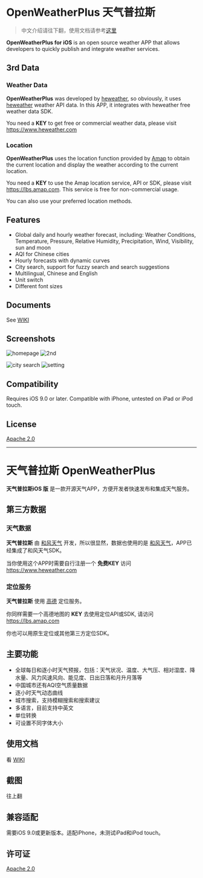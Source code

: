 # OpenWeatherPlus 天气普拉斯

> 中文介绍请往下翻，使用文档请参考[这里](https://github.com/heweather/OpenWeatherPlus-iOS/wiki/使用文档)

**OpenWeatherPlus for iOS** is an open source weather APP that allows developers to quickly publish and integrate weather services.

## 3rd Data

### Weather Data

**OpenWeatherPlus** was developed by [heweather](https://www.heweather.com), so obviously, it uses [heweather](https://www.heweather.com) weather API data. In this APP, it integrates with heweather free weather data SDK.

You need a **KEY** to get free or commercial weather data, please visit https://www.heweather.com

### Location

**OpenWeatherPlus** uses the location function provided by [Amap](https://www.amap.com) to obtain the current location and display the weather according to the current location. 

You need a **KEY** to use the Amap location service, API or SDK, please visit https://lbs.amap.com. This service is free for non-commercial usage.

You can also use your preferred location methods.

## Features

- Global daily and hourly weather forecast, including: Weather Conditions, Temperature, Pressure, Relative Humidity, Precipitation, Wind, Visibility, sun and moon
- AQI for Chinese cities
- Hourly forecasts with dynamic curves
- City search, support for fuzzy search and search suggestions
- Multilingual, Chinese and English
- Unit switch
- Different font sizes

## Documents

See [WIKI](https://github.com/heweather/OpenWeatherPlus-iOS/wiki/Documents)

## Screenshots

![homepage](https://raw.githubusercontent.com/heweather/OpenWeatherPlus-iOS/master/screenshots-for-readme/owp1.PNG) ![2nd](https://raw.githubusercontent.com/heweather/OpenWeatherPlus-iOS/761821a9a1c25084c69ad20865638433b8df88ef/screenshots-for-readme/owp2.PNG)

![city search](https://raw.githubusercontent.com/heweather/OpenWeatherPlus-iOS/761821a9a1c25084c69ad20865638433b8df88ef/screenshots-for-readme/owp3.PNG) ![setting](https://raw.githubusercontent.com/heweather/OpenWeatherPlus-iOS/761821a9a1c25084c69ad20865638433b8df88ef/screenshots-for-readme/owp4.PNG)

## Compatibility

Requires iOS 9.0 or later. Compatible with iPhone, untested on iPad or iPod touch.

## License

[Apache 2.0](https://github.com/heweather/OpenWeatherPlus-iOS/blob/master/LICENSE)

---

# 天气普拉斯 OpenWeatherPlus

**天气普拉斯iOS 版** 是一款开源天气APP，方便开发者快速发布和集成天气服务。

## 第三方数据

### 天气数据

**天气普拉斯** 由 [和风天气](https://www.heweather.com) 开发，所以很显然，数据也使用的是 [和风天气](https://www.heweather.com)，APP已经集成了和风天气SDK。

当你使用这个APP时需要自行注册一个 **免费KEY** 访问 https://www.heweather.com

### 定位服务

**天气普拉斯** 使用 [高德](https://www.amap.com) 定位服务。

你同样需要一个高德地图的 **KEY** 去使用定位API或SDK, 请访问 https://lbs.amap.com

你也可以用原生定位或其他第三方定位SDK。

## 主要功能

- 全球每日和逐小时天气预报，包括：天气状况、温度、大气压、相对湿度、降水量、风力风速风向、能见度、日出日落和月升月落等
- 中国城市还有AQI空气质量数据
- 逐小时天气动态曲线
- 城市搜索，支持模糊搜索和搜索建议
- 多语言，目前支持中英文
- 单位转换
- 可设置不同字体大小

## 使用文档

看 [WIKI](https://github.com/heweather/OpenWeatherPlus-iOS/wiki/使用文档)

## 截图

往上翻

## 兼容适配

需要iOS 9.0或更新版本。适配iPhone，未测试iPad和iPod touch。

## 许可证

[Apache 2.0](https://github.com/heweather/OpenWeatherPlus-iOS/blob/master/LICENSE)